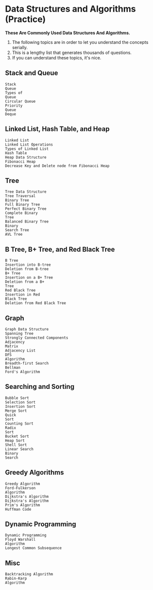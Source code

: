 # Data Structures and Algorithms (Practice)

<b>These Are Commonly Used Data Structures And Algorithms.</b>

1. The following topics are in order to let you understand the concepts serially.
2. This is a lengthy list that generates thousands of questions.
3. If you can understand these topics, it's nice. 

<h2>Stack and Queue</h2>

<code>Stack</code><br>
<code>Queue</code><br>
<code>Types of Queue</code><br>
<code>Circular Queue</code><br>
<code>Priority Queue</code><br>
<code>Deque</code>

<h2>Linked List, Hash Table, and Heap</h2>

<code>Linked List</code><br>
<code>Linked List Operations</code><br>
<code>Types of Linked List</code><br>
<code>Hash Table</code><br>
<code>Heap Data Structure</code><br>
<code>Fibonacci Heap</code><br>
<code>Decrease Key and Delete node from Fibonacci Heap</code>

<h2>Tree</h2>

<code>Tree Data Structure</code><br>
<code>Tree Traversal</code><br>
<code>Binary Tree</code><br>
<code>Full Binary Tree</code><br>
<code>Perfect Binary Tree</code><br>
<code>Complete Binary Tree</code><br>
<code>Balanced Binary Tree</code><br>
<code>Binary Search Tree</code><br>
<code>AVL Tree</code>

<h2>B Tree, B+ Tree, and Red Black Tree </h2>

<code>B Tree</code><br>
<code>Insertion into B-tree</code><br>
<code>Deletion from B-tree</code><br>
<code>B+ Tree</code><br>
<code>Insertion on a B+ Tree</code><br>
<code>Deletion from a B+ Tree</code><br>
<code>Red Black Tree</code><br>
<code>Insertion in Red Black Tree</code><br>
<code>Deletion from Red Black Tree</code>

<h2>Graph</h2>

<code>Graph Data Structure</code><br> 
<code>Spanning Tree</code><br>
<code>Strongly Connected Components</code><br>
<code>Adjacency Matrix</code><br>
<code>Adjacency List</code><br>
<code>DFS Algorithm</code><br>
<code>Breadth-first Search</code><br>
<code>Bellman Ford's Algorithm</code>

<h2>Searching and Sorting</h2>

<code>Bubble Sort</code><br>
<code>Selection Sort</code><br>
<code>Insertion Sort</code><br>
<code>Merge Sort</code><br>
<code>Quick Sort</code><br>
<code>Counting Sort</code><br>
<code>Radix Sort</code><br>
<code>Bucket Sort</code><br>
<code>Heap Sort</code><br>
<code>Shell Sort</code><br>
<code>Linear Search</code><br>
<code>Binary Search</code>

<h2>Greedy Algorithms</h2>

<code>Greedy Algorithm</code><br>
<code>Ford-Fulkerson Algorithm</code><br>
<code>Dijkstra's Algorithm</code><br>
<code>Dijkstra's Algorithm</code><br>
<code>Prim's Algorithm</code><br>
<code>Huffman Code</code>

<h2>Dynamic Programming</h2>

<code>Dynamic Programming</code><br>
<code>Floyd Warshall Algorithm</code><br>
<code>Longest Common Subsequence</code>

<h2>Misc</h2>

<code>Backtracking Algorithm</code><br>
<code>Rabin-Karp Algorithm</code>
